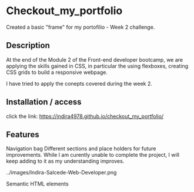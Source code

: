 # Checkout_my_portfolio
Created a basic "frame" for my portofilio  - Week 2 challenge.

## Description

At the end of  the Module 2 of the Front-end developer bootcamp, we are applying the skills gained in CSS, in particular the using flexboxes, creating CSS grids to build a responsive webpage.
 

I have tried to apply the conepts covered during the week 2.

## Installation / access
click the link: https://indira4978.github.io/checkout_my_portfolio/


## Features 

Navigation bag 
Different sections and place holders for future improvements. 
While I am curently unable to complete the project,  I will keep adding to it as my understanding improves. 

../images/Indira-Salcede-Web-Developer.png


Semantic HTML elements